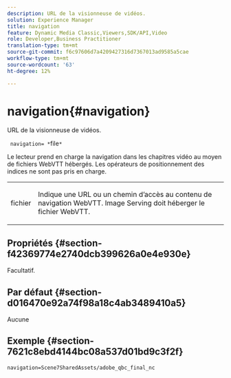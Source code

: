 ```yaml
---
description: URL de la visionneuse de vidéos.
solution: Experience Manager
title: navigation
feature: Dynamic Media Classic,Viewers,SDK/API,Video
role: Developer,Business Practitioner
translation-type: tm+mt
source-git-commit: f6c97606d7a4209427316d7367013ad9585a5cae
workflow-type: tm+mt
source-wordcount: '63'
ht-degree: 12%

---
```



# navigation{#navigation}

URL de la visionneuse de vidéos.

` navigation= *`file`*`

Le lecteur prend en charge la navigation dans les chapitres vidéo au moyen de fichiers WebVTT hébergés. Les opérateurs de positionnement des indices ne sont pas pris en charge.

<table id="table_C616483932C2482CA9794DDD7313FD7C"> 
 <tbody> 
  <tr> 
   <td colname="col1"> <p> <span class="codeph"> <span class="varname"> fichier</span> </span> </p> </td> 
   <td colname="col2"> <p> Indique une URL ou un chemin d’accès au contenu de navigation WebVTT. Image Serving doit héberger le fichier WebVTT. </p> </td> 
  </tr> 
 </tbody> 
</table>

## Propriétés {#section-f42369774e2740dcb399626a0e4e930e}

Facultatif.

## Par défaut {#section-d016470e92a74f98a18c4ab3489410a5}

Aucune

## Exemple {#section-7621c8ebd4144bc08a537d01bd9c3f2f}

```
navigation=Scene7SharedAssets/adobe_qbc_final_nc
```

